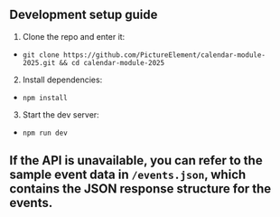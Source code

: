 ## Development setup guide

1. Clone the repo and enter it:
- `git clone https://github.com/PictureElement/calendar-module-2025.git && cd calendar-module-2025`

2. Install dependencies:
- `npm install`

3. Start the dev server:
- `npm run dev`

## If the API is unavailable, you can refer to the sample event data in `/events.json`, which contains the JSON response structure for the events.
